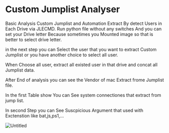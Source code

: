 # Custom Jumplist Analyser
Basic Analysis Custom Jumplist and Automation Extract By detect Users in Each Drive via JLECMD. 
Run python file without any switches And you can set your Drive letter Because sometimes you Mounted image so that is better to select drive letter.

in the next step you can Select the user that you want to extract Custom Jumplist or you have another choice to select all user.

When Choose all user, extract all existed user in that drive and concat all Jumplist data.

After End of analysis you can see the Vendor of mac Extract frome Jumplist file.

In the first Table show You can See system connectiones that extract from jump list.


In second Step you can See Suscpicious Argument that used with Exctenstion like bat,js,ps1,...

![Untitled](https://user-images.githubusercontent.com/93570672/160122418-9011d09f-283e-4cb5-a3a4-3e01de3222e2.jpg)
